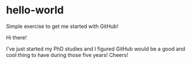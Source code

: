 # hello-world
Simple exercise to get me started with GitHub! 

Hi there! 

I've just started my PhD studies and I figured GitHub would be a good and cool thing to have during those five years! 
Cheers! 
